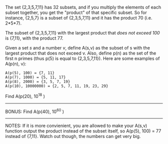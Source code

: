 <div class="md"><p>The set {2,3,5,7,11} has 32 subsets, and if you multiply the elements of each subset together, you get the "product" of that specific subset. So for instance, {2,5,7} is a subset of {2,3,5,7,11} and it has the product 70 (i.e. 2*5*7).</p>
<p>The subset of {2,3,5,7,11} with the largest product that <em>does not exceed 100</em> is {7,11}, with the product 77.</p>
<p>Given a set <em>s</em> and a number <em>v</em>, define A(s,v) as the subset of s with the largest product that does not exceed v. Also, define p(n) as the set of the first n primes (thus p(5) is equal to {2,3,5,7,11}). Here are some examples of A(p(n), v):</p>
<pre><code>A(p(5), 100) = {7, 11}                        
A(p(7), 1000) = {5, 11, 17}                   
A(p(8), 2000) = {3, 5, 7, 19}                 
A(p(10), 10000000) = {2, 5, 7, 11, 19, 23, 29}
</code></pre>
<p>Find A(p(20), 10<sup>18</sup> )</p>
<hr/>
<p>BONUS: Find A(p(40), 10<sup>60</sup> )</p>
<hr/>
<p>NOTES: If it is more convienient, you are allowed to make your A(s,v) function output the product instead of the subset itself, so A(p(5), 100) = 77 instead of {7,11}. Watch out though, the numbers can get very big. </p>
</div>
